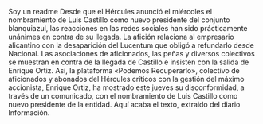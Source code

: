 Soy un readme
Desde que el Hércules anunció el miércoles el nombramiento de Luis Castillo como nuevo presidente del conjunto blanquiazul, 
las reacciones en las redes sociales han sido prácticamente unánimes en contra de su llegada. 
La afición relaciona al empresario alicantino con la desaparición del Lucentum que obligó a refundarlo desde Nacional.
Las asociaciones de aficionados, las peñas y diversos colectivos se muestran en contra de la llegada de Castillo e insisten con la salida de Enrique Ortiz. 
Así, la plataforma «Podemos Recuperarlo», colectivo de aficionados y abonados del Hércules críticos con la gestión del máximo accionista, Enrique Ortiz, ha mostrado este jueves su disconformidad, a través de un comunicado, con el nombramiento de Luis Castillo como nuevo presidente de la entidad.
Aquí acaba el texto, extraido del diario Información.
